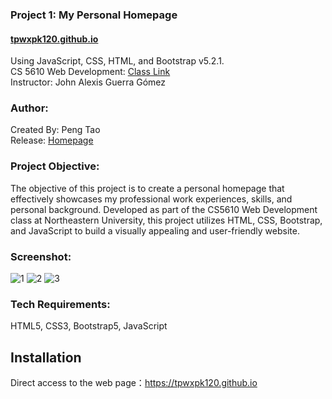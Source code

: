 ### Project 1: My Personal Homepage    
#### [tpwxpk120.github.io](https://tpwxpk120.github.io) 
Using JavaScript, CSS, HTML, and Bootstrap v5.2.1.                                                                           
CS 5610 Web Development:  [Class Link](https://johnguerra.co/classes/webDevelopment_fall_2022/)                                                                            
Instructor: John Alexis Guerra Gómez  

### Author:
Created By: Peng Tao                                                   
Release: [Homepage]([https://tpwxpk120.github.io])  

### Project Objective:
The objective of this project is to create a personal homepage that effectively showcases my professional work experiences, skills, and personal background. Developed as part of the CS5610 Web Development class at Northeastern University, this project utilizes HTML, CSS, Bootstrap, and JavaScript to build a visually appealing and user-friendly website. 

### Screenshot:
![1](https://github.com/tpwxpk120/tpwxpk120.github.io/assets/129124105/87f8453c-71d5-442e-b30d-a8ef9f291ee7)
![2](https://github.com/tpwxpk120/tpwxpk120.github.io/assets/129124105/f0058887-1b39-4b0a-9472-ee6d091e827c)
![3](https://github.com/tpwxpk120/tpwxpk120.github.io/assets/129124105/9312b6b5-b6ff-4b87-9d95-a367a3a8b724)


###  Tech Requirements:
HTML5, CSS3, Bootstrap5, JavaScript

## Installation
Direct access to the web page：https://tpwxpk120.github.io
